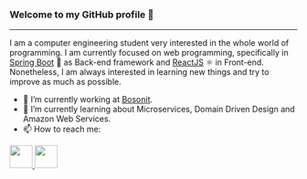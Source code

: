 ### Welcome to my GitHub profile  👋
___
I am a computer engineering student very interested in the whole world of programming. I am currently focused on web programming, specifically in [Spring Boot](https://spring.io/projects/spring-boot) 🍃 as Back-end framework and [ReactJS](https://reactjs.org/) ⚛️ in Front-end. Nonetheless, I am always interested in learning new things and try to improve as much as possible.
- 🔭 I’m currently working at [Bosonit](https://bosonit.com/).
- 🌱 I’m currently learning about Microservices, Domain Driven Design and Amazon Web Services.
- 📫 How to reach me: 
<a href="mailto:rafabernabeu3@gmail.com" target="_blank">
    <img src="https://cdn2.iconfinder.com/data/icons/clean-and-simple/153/Mail-512.png" height="40" />
</a>
<a href="https://www.linkedin.com/in/rafael-bernabeu-lopez/" target="_blank">
    <img src="https://upload.wikimedia.org/wikipedia/commons/thumb/e/e9/Linkedin_icon.svg/256px-Linkedin_icon.svg.png" height="40" />
</a>
